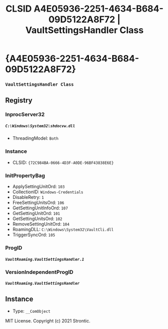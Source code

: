 ﻿---
title: "CLSID A4E05936-2251-4634-B684-09D5122A8F72 | VaultSettingsHandler Class"
excerpt: What is COM-Object CLSID A4E05936-2251-4634-B684-09D5122A8F72?
---

# {A4E05936-2251-4634-B684-09D5122A8F72}

### `VaultSettingsHandler Class`

## Registry


### InprocServer32

##### `C:\Windows\System32\shdocvw.dll`
* ThreadingModel: `Both`

### Instance

* CLSID: `{72C984BA-0666-4D3F-A0DE-96BF43838E6E}`

### InitPropertyBag

* ApplySettingUnitOrd: `103`
* CollectionID: `Windows-Credentials`
* DisableRetry: `1`
* FreeSettingUnitsOrd: `106`
* GetSettingUnitInfoOrd: `107`
* GetSettingUnitOrd: `101`
* GetSettingUnitsOrd: `102`
* RemoveSettingUnitOrd: `104`
* RoamingDLL: `C:\Windows\System32\VaultCli.dll`
* TriggerSyncOrd: `105`

### ProgID

##### `VaultRoaming.VaultSettingsHandler.1`

### VersionIndependentProgID

##### `VaultRoaming.VaultSettingsHandler`

## Instance

* Type: `__ComObject`

MIT License. Copyright (c) 2021 Strontic.


